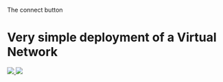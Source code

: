 The connect button

# Very simple deployment of a Virtual Network

<a href="https://portal.azure.com/#create/Microsoft.Template/uri/https%3A%2F%2Fraw.githubusercontent.com%2Fcman01%2Fvnet%2Fmaster%2Fvnetcode" target="_blank">
    <img src="http://azuredeploy.net/deploybutton.png"/>
</a>

<a href="http://armviz.io/#/?load=https%3A%2F%2Fraw.githubusercontent.com%2Fcman01%2Fvnet%2Fmaster%2Fvnetcode" target="_blank">
    <img src="http://armviz.io/visualizebutton.png"/>
</a>
